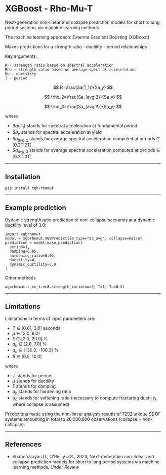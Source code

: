 # XGBoost - Rho-Mu-T

Next-generation non-linear and collapse prediction models for short to long period systems via machine learning methods

The machine learning approach: Exterme Gradient Boosting (XGBoost)

Makes predictions for a strength ratio - ductility - period relationships

Key arguments:

    R - strength ratio based on spectral acceleration
    Rho - strength ratio based on average spectral acceleration
    Mu - ductility
    T - period


$$
  R=\frac{Sa(T_1)}{Sa_y}
$$

$$
  \rho_2=\frac{Sa_{avg,2}}{Sa_y}
$$

$$
  \rho_3=\frac{Sa_{avg,3}}{Sa_y}
$$

where 

* $Sa(T_1)$ stands for spectral acceleration at fundamental period
* $Sa_y$ stands for spectral acceleration at yield
* $Sa_{avg,2}$ stands for average spectral acceleration computed at periods 
∈ [0.2T:2T]
* $Sa_{avg,3}$ stands for average spectral acceleration computed at periods 
∈ [0.2T:3T]

***
## Installation

    pip install xgb-rhomut

***
## Example prediction
Dynamic strength ratio prediction of non-collapse scenarios at a dynamic ductility level of 3.0:

    import xgbrhomut
    model = xgbrhomut.XGBPredict(im_type="sa_avg", collapse=False)
    prediction = model.make_prediction(
      period=1, 
      damping=0.05, 
      hardening_ratio=0.02, 
      ductility=4, 
      dynamic_ductility=3.0
    )
    
  Other methods

    xgbrhomut.r_mu_t.ec8.strength_ratio(mu=3, T=1, Tc=0.5)

***
## Limitations
Limitations in terms of input parameters are:

* $T$ ∈ [0.01, 3.0] seconds
* $\mu$ ∈ [2.0, 8.0]
* $\xi$ ∈ [2.0, 20.0] %
* $a_h$ ∈ [2.0, 7.0] %
* $a_c$ ∈ [-30.0, -100.0] %
* $R$ ∈ [0.5, 10.0]

where

* $T$ stands for period
* $\mu$ stands for ductility
* $\xi$ stands for damping
* $a_h$ stands for hardening ratio
* $a_c$ stands for softening ratio (necessary to compute fracturing ductility, where collapse is assumed)

Predictions made using the non-linear analysis resutls of 7292 unique SDOF systems amounting in total to 26,000,000 observations (collapse + non-collapse). 

***
## References
* Shahnazaryan D., O'Reilly J.G., 2023, Next-generation non-linear and collapse prediction models for short to long period systems via machine learning methods, *Under Review*
